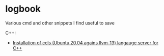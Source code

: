 # logbook
Various cmd and other snippets I find useful to save

C++:
- [Installation of ccls (Ubuntu 20.04 agains llvm-13) langauge server for C++](./ccls-install.md)
